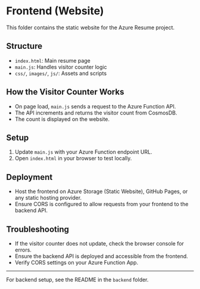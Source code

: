 # Frontend (Website)

This folder contains the static website for the Azure Resume project.

## Structure
- `index.html`: Main resume page
- `main.js`: Handles visitor counter logic
- `css/`, `images/`, `js/`: Assets and scripts

## How the Visitor Counter Works
- On page load, `main.js` sends a request to the Azure Function API.
- The API increments and returns the visitor count from CosmosDB.
- The count is displayed on the website.

## Setup
1. Update `main.js` with your Azure Function endpoint URL.
2. Open `index.html` in your browser to test locally.

## Deployment
- Host the frontend on Azure Storage (Static Website), GitHub Pages, or any static hosting provider.
- Ensure CORS is configured to allow requests from your frontend to the backend API.

## Troubleshooting
- If the visitor counter does not update, check the browser console for errors.
- Ensure the backend API is deployed and accessible from the frontend.
- Verify CORS settings on your Azure Function App.

---
For backend setup, see the README in the `backend` folder.
